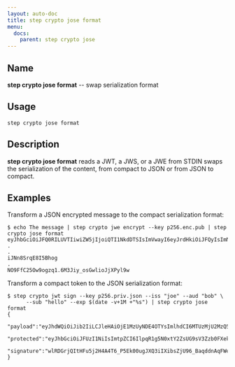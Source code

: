 ```yaml
---
layout: auto-doc
title: step crypto jose format
menu:
  docs:
    parent: step crypto jose
---
```


## Name
**step crypto jose format** -- swap serialization format

## Usage

```raw
step crypto jose format
```

## Description

**step crypto jose format** reads a JWT, a JWS, or a JWE from STDIN swaps the
serialization of the content, from compact to JSON or from JSON to compact.

## Examples

Transform a JSON encrypted message to the compact serialization format:
```shell
$ echo The message | step crypto jwe encrypt --key p256.enc.pub | step crypto jose format
eyJhbGciOiJFQ0RILUVTIiwiZW5jIjoiQTI1NkdDTSIsImVwayI6eyJrdHkiOiJFQyIsImNydiI6IlAtMjU2IiwieCI6IlNTR1pNdjZyMGlHbmtsMnpKRERXS1JlaDU4R3RwTjVjT2tBZnlaaUI0enMiLCJ5IjoiLUJzQ2w5RjZNd28zRWZoTFJIeVdDbGlxU2d6T2tubzNuWW80azlPSVk0TSJ9LCJraWQiOiJHd0tSTUdXY1pWNFE2dGZZblpjZm90N090N2hjQ0t2cUJPVWljX0JoZ0gwIn0
.
.
iJNn8SrqE8I5Bhog
.
NO9FfC25Ow9ogzq1.6M3Jiy_osGwlioJjXPyl9w
```

Transform a compact token to the JSON serialization format:
```shell
$ step crypto jwt sign --key p256.priv.json --iss "joe" --aud "bob" \
      --sub "hello" --exp $(date -v+1M +"%s") | step crypto jose format
{
  "payload":"eyJhdWQiOiJib2IiLCJleHAiOjE1MzUyNDE4OTYsImlhdCI6MTUzMjU2MzQ5OCwiaXNzIjoiam9lIiwibmJmIjoxNTMyNTYzNDk4LCJzdWIiOiJoZWxsbyJ9",
  "protected":"eyJhbGciOiJFUzI1NiIsImtpZCI6IlpqR1g5N0xtY2ZsUG9sV3Zzb0FXekM1V1BXa05GRkgzUWRLTFVXOTc4aGsiLCJ0eXAiOiJKV1QifQ",
  "signature":"wlRDGrjQItHFu5j2H4A4T6_P5Ek00ugJXQ3iIXibsZjU96_BaqddnAqFWeKpb6xHWGRAHKtlm9bUYBfLQ8Jlsg"
}
```
